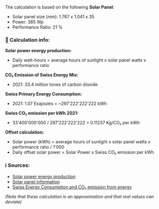 The calculation is based on the following **Solar Panel**:

* Solar panel size (mm): 1.767 x 1.041 x 35
* Power: 385 Wp
* Performance Ratio: 21 %

### 🧮  **Calculation info:**

**Solar power energy production:**

* Daily watt-hours = average hours of sunlight x solar panel watts x performance ratio

**CO₂ Emission of Swiss Energy Mix:**

* 2021:  33.4 million tones of carbon dioxide

**Swiss Primary Energy Consumption:**

* 2021: 1.07 Exajoules = ~297'222'222'222 kWh

**Swiss CO₂ emission per kWh 2021:**

* 33'400'000'000 / 297'222'222'222 = 0.11237 Kg/CO₂ per kWh

**Offset calculation:**

* Solar power (kWh) = average hours of sunlight x solar panel watts x performance ratio / 1'000
* Daily offset solar power = Solar Power x Swiss CO₂ emission per kWh

### :information_source: Sources:

* [Solar power energy production](https://www.dynamicslr.com/a-guide-on-how-to-calculate-solar-panels-output/)
* [Solar panel information](https://www.meyerburger.com/de/solarmodul)
* [Swiss Energy Consumption and CO₂ emission from energy](https://www.bp.com/en/global/corporate/energy-economics/statistical-review-of-world-energy/downloads.html)

*(Note that these calculation is an approximation and that real values can deviate)*

